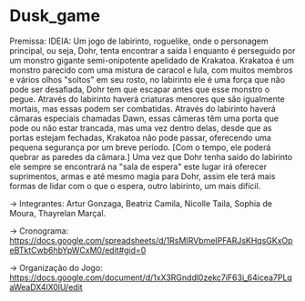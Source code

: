 # Dusk_game

Premissa: IDEIA: Um jogo de labirinto, roguelike, onde o personagem principal, ou seja, Dohr, tenta encontrar a saída l enquanto é perseguido por um monstro gigante semi-onipotente apelidado de Krakatoa.  Krakatoa é um monstro parecido com uma mistura de caracol e lula, com muitos membros e vários olhos "soltos" em seu rosto, no labirinto ele é uma força que não pode ser desafiada, Dohr tem que escapar antes que esse monstro o pegue.  Através do labirinto haverá criaturas menores que são igualmente mortais, mas essas podem ser combatidas.  Através do labirinto haverá câmaras especiais chamadas Dawn, essas câmeras têm uma porta que pode ou não estar trancada, mas uma vez dentro delas, desde que as portas estejam fechadas, Krakatoa não pode passar, oferecendo uma pequena segurança por um breve período.  [Com o tempo, ele poderá quebrar as paredes da câmara.] Uma vez que Dohr tenha saído do labirinto ele sempre se encontrará na "sala de espera" este lugar irá oferecer suprimentos, armas e até mesmo magia para Dohr, assim ele terá mais formas de lidar com o que o espera, outro labirinto, um  mais difícil.


-> Integrantes: Artur Gonzaga, Beatriz Camila, Nicolle Taila, Sophia de Moura, Thayrelan Marçal. 


-> Cronograma: https://docs.google.com/spreadsheets/d/1RsMIRVbmeIPFARJsKHqsGKxOpeBTktCwb6hbYpWCxM0/edit#gid=0


-> Organização do Jogo: https://docs.google.com/document/d/1xX3RGnddl0zekc7iF63i_64icea7PLqaWeaDX4lX0lU/edit
